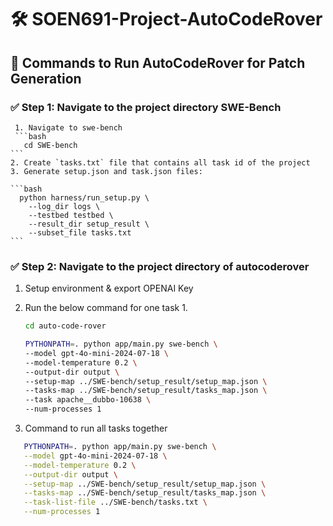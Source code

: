 # 🛠️ SOEN691-Project-AutoCodeRover

## 🚀 Commands to Run AutoCodeRover for Patch Generation

### ✅ Step 1: Navigate to the project directory SWE-Bench
     1. Navigate to swe-bench
     ```bash
       cd SWE-bench
    ```
    2. Create `tasks.txt` file that contains all task id of the project
    3. Generate setup.json and task.json files:

    ```bash
      python harness/run_setup.py \
        --log_dir logs \
        --testbed testbed \
        --result_dir setup_result \
        --subset_file tasks.txt
    ```

### ✅ Step 2: Navigate to the project directory of autocoderover

1. Setup environment & export OPENAI Key

2. Run the below command for one task 1.

    ```bash
    cd auto-code-rover

    PYTHONPATH=. python app/main.py swe-bench \
    --model gpt-4o-mini-2024-07-18 \
    --model-temperature 0.2 \
    --output-dir output \
    --setup-map ../SWE-bench/setup_result/setup_map.json \
    --tasks-map ../SWE-bench/setup_result/tasks_map.json \
    --task apache__dubbo-10638 \
    --num-processes 1
    ```

3. Command to run all tasks together
 
 ```bash 
    PYTHONPATH=. python app/main.py swe-bench \
    --model gpt-4o-mini-2024-07-18 \
    --model-temperature 0.2 \
    --output-dir output \
    --setup-map ../SWE-bench/setup_result/setup_map.json \
    --tasks-map ../SWE-bench/setup_result/tasks_map.json \
    --task-list-file ../SWE-bench/tasks.txt \
    --num-processes 1
```
